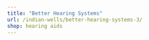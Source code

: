 ```yaml
---
title: "Better Hearing Systems"
url: /indian-wells/better-hearing-systems-3/
shop: hearing aids
---
```

